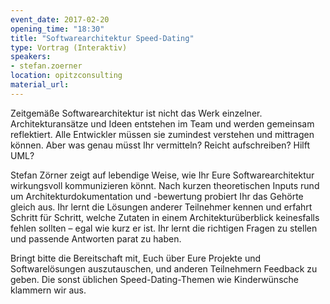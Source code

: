 ```yaml
---
event_date: 2017-02-20
opening_time: "18:30"
title: "Softwarearchitektur­ Speed-Dating"
type: Vortrag (Interaktiv)
speakers:
- stefan.zoerner
location: opitzconsulting
material_url:
---
```

Zeitgemäße Softwarearchitektur ist nicht das Werk einzelner. Architekturansätze und Ideen entstehen im Team und werden gemeinsam reflektiert. Alle Entwickler müssen sie zumindest verstehen und mittragen können. Aber was genau müsst Ihr vermitteln? Reicht aufschreiben? Hilft UML?

Stefan Zörner zeigt auf lebendige Weise, wie Ihr Eure Softwarearchitektur wirkungsvoll kommunizieren könnt. Nach kurzen theoretischen Inputs rund um Architekturdokumentation und -bewertung probiert Ihr das Gehörte gleich aus. Ihr lernt die Lösungen anderer Teilnehmer kennen und erfahrt Schritt für Schritt, welche Zutaten in einem Architekturüberblick keinesfalls fehlen sollten – egal wie kurz er ist. Ihr lernt die richtigen Fragen zu stellen und passende Antworten parat zu haben.

Bringt bitte die Bereitschaft mit, Euch über Eure Projekte und Softwarelösungen auszutauschen, und anderen Teilnehmern Feedback zu geben. Die sonst üblichen Speed-Dating-Themen wie Kinderwünsche klammern wir aus.
